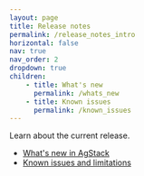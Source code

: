 ```yaml
---
layout: page
title: Release notes
permalink: /release_notes_intro
horizontal: false
nav: true
nav_order: 2
dropdown: true
children: 
    - title: What's new
      permalink: /whats_new
    - title: Known issues
      permalink: /known_issues
---
```


<!-- - title: FIPS Readiness
      permalink: /fips_readiness
    - title: GDPR Readiness
      permalink: /gdpr_readiness -->

Learn about the current release.

* [What's new in AgStack](../release_notes/whats_new.md)
* [Known issues and limitations](../release_notes/known_issues.md)

